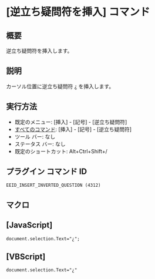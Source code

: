 # \[逆立ち疑問符を挿入\] コマンド

## 概要

逆立ち疑問符を挿入します。

## 説明

カーソル位置に逆立ち疑問符 ¿ を挿入します。

## 実行方法

- 既定のメニュー: \[挿入\] \- \[記号\] \- \[逆立ち疑問符\]
- [すべてのコマンド](../../glossary/allcommands): \[挿入\] \- \[記号\] \- \[逆立ち疑問符\]
- ツール バー: なし
- ステータス バー: なし
- 既定のショートカット: Alt+Ctrl+Shift+/

## プラグイン コマンド ID

```
EEID_INSERT_INVERTED_QUESTION (4312)```

## マクロ

## \[JavaScript\]

```
document.selection.Text="¿";
```

## \[VBScript\]

```
document.selection.Text="¿"
```
